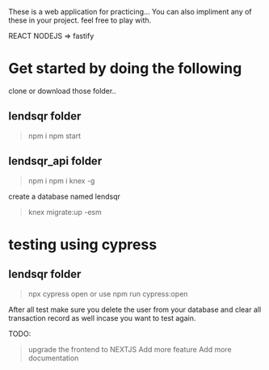 These is a web application for practicing... You can also impliment any of these in your project. feel free to play with.

REACT
NODEJS => fastify

# Get started by doing the following

clone or download those folder..
## lendsqr folder
> npm i
> npm start

## lendsqr_api folder
> npm i
> npm i knex -g

create a database named lendsqr
> knex migrate:up -esm

# testing using cypress
## lendsqr folder
> npx cypress open
or use
> npm run cypress:open

After all test make sure you delete the user from your database
and clear all transaction record as well incase you want to test again.

TODO:
> upgrade the frontend to NEXTJS
> Add more feature
> Add more documentation
